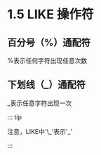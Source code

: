 # 1.5 LIKE 操作符

## 百分号（%）通配符

%表示任何字符出现任意次数

## 下划线（_）通配符

_表示任意字符出现一次

::: tip

注意，LIKE中'\\\_'表示'_'

:::

